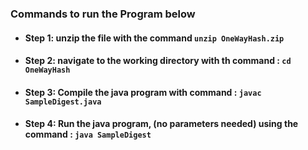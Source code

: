 
### Commands to run the Program below

- #### Step 1: unzip the file with the command `unzip OneWayHash.zip`
- ####  Step 2: navigate to the working directory with th command : `cd OneWayHash` 
- #### Step 3: Compile the java program with command : `javac SampleDigest.java`
- #### Step 4: Run the java program, (no parameters needed) using the command : `java SampleDigest`

